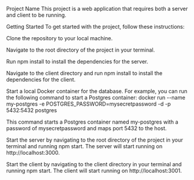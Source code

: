 Project Name
This project is a web application that requires both a server and client to be running.

Getting Started
To get started with the project, follow these instructions:

Clone the repository to your local machine.

Navigate to the root directory of the project in your terminal.

Run npm install to install the dependencies for the server.

Navigate to the client directory and run npm install to install the dependencies for the client.

Start a local Docker container for the database. For example, you can run the following command to start a Postgres container:
docker run --name my-postgres -e POSTGRES_PASSWORD=mysecretpassword -d -p 5432:5432 postgres

This command starts a Postgres container named my-postgres with a password of mysecretpassword and maps port 5432 to the host.

Start the server by navigating to the root directory of the project in your terminal and running npm start. The server will start running on http://localhost:3000.

Start the client by navigating to the client directory in your terminal and running npm start. The client will start running on http://localhost:3001.

